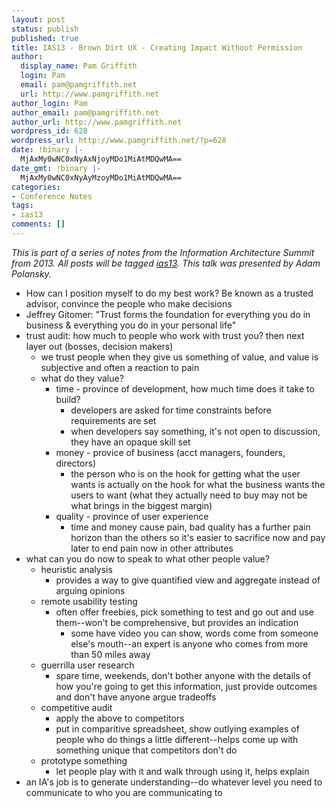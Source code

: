 ```yaml
---
layout: post
status: publish
published: true
title: IAS13 - Brown Dirt UX - Creating Impact Without Permission
author:
  display_name: Pam Griffith
  login: Pam
  email: pam@pamgriffith.net
  url: http://www.pamgriffith.net
author_login: Pam
author_email: pam@pamgriffith.net
author_url: http://www.pamgriffith.net
wordpress_id: 628
wordpress_url: http://www.pamgriffith.net/?p=628
date: !binary |-
  MjAxMy0wNC0xNyAxNjoyMDo1MiAtMDQwMA==
date_gmt: !binary |-
  MjAxMy0wNC0xNyAyMzoyMDo1MiAtMDQwMA==
categories:
- Conference Notes
tags:
- ias13
comments: []
---
```

<p><em>This is part of a series of notes from the Information Architecture Summit from 2013. All posts will be tagged <a href="http://www.pamgriffith.net/blog/tag/ias13">ias13</a>. This talk was presented by Adam Polansky.</em></p>
<div>
<div>
<ul>
<li>How can I position myself to do my best work? Be known as a trusted advisor, convince the people who make decisions</li>
<li>Jeffrey Gitomer: "Trust forms the foundation for everything you do in business &amp; everything you do in your personal life"</li>
<li>trust audit: how much to people who work with trust you? then next layer out (bosses, decision makers)
<ul>
<li>we trust people when they give us something of value, and value is subjective and often a reaction to pain</li>
<li>what do they value?
<ul>
<li>time - province of development, how much time does it take to build?
<ul>
<li>developers are asked for time constraints before requirements are set</li>
<li>when developers say something, it's not open to discussion, they have an opaque skill set</li>
</ul>
</li>
<li>money - provice of business (acct managers, founders, directors)
<ul>
<li>the person who is on the hook for getting what the user wants is actually on the hook for what the business wants the users to want (what they actually need to buy may not be what brings in the biggest margin)</li>
</ul>
</li>
<li>quality - province of user experience
<ul>
<li>time and money cause pain, bad quality has a further pain horizon than the others so it's easier to sacrifice now and pay later to end pain now in other attributes</li>
</ul>
</li>
</ul>
</li>
</ul>
</li>
<li>what can you do now to speak to what other people value?
<ul>
<li>heuristic analysis
<ul>
<li>provides a way to give quantified view and aggregate instead of arguing opinions</li>
</ul>
</li>
<li>remote usability testing
<ul>
<li>often offer freebies, pick something to test and go out and use them--won't be comprehensive, but provides an indication
<ul>
<li>some have video you can show, words come from someone else's mouth--an expert is anyone who comes from more than 50 miles away</li>
</ul>
</li>
</ul>
</li>
<li>guerrilla user research
<ul>
<li>spare time, weekends, don't bother anyone with the details of how you're going to get this information, just provide outcomes and don't have anyone argue tradeoffs</li>
</ul>
</li>
<li>competitive audit
<ul>
<li>apply the above to competitors</li>
<li>put in comparitive spreadsheet, show outlying examples of people who do things a little different--helps come up with something unique that competitors don't do</li>
</ul>
</li>
<li>prototype something
<ul>
<li>let people play with it and walk through using it, helps explain</li>
</ul>
</li>
</ul>
</li>
<li>an IA's job is to generate understanding--do whatever level you need to communicate to who you are communicating to</li>
</ul>
</div>
</div>
